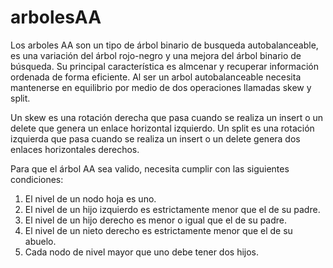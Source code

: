 # arbolesAA
Los arboles AA son un tipo de árbol binario de busqueda autobalanceable, es una variación del árbol rojo-negro y una mejora del árbol binario de búsqueda. Su principal característica es almcenar y recuperar información ordenada de forma eficiente. Al ser un arbol autobalanceable necesita mantenerse en equilibrio por medio de dos operaciones llamadas skew y split. 

Un skew es una rotación derecha que pasa cuando se realiza un insert o un delete que genera un enlace horizontal izquierdo. Un split es una rotación izquierda que pasa cuando se realiza un insert o un delete genera dos enlaces horizontales derechos. 

Para que el árbol AA sea valido, necesita cumplir con las siguientes condiciones:
1. El nivel de un nodo hoja es uno.
2. El nivel de un hijo izquierdo es estrictamente menor que el de su padre.
3. El nivel de un hijo derecho es menor o igual que el de su padre.
4. El nivel de un nieto derecho es estrictamente menor que el de su abuelo.
5. Cada nodo de nivel mayor que uno debe tener dos hijos.

